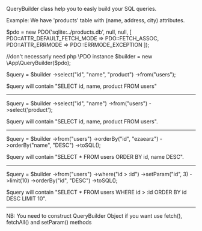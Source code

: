 QueryBuilder class help you to easly build your SQL queries.

Example:
We have 'products' table with (name, address, city) attributes.

$pdo = new PDO('sqlite:../products.db', null, null, [
    PDO::ATTR_DEFAULT_FETCH_MODE => PDO::FETCH_ASSOC,
    PDO::ATTR_ERRMODE => PDO::ERRMODE_EXCEPTION 
]);

//don't necessarly need php \PDO instance
$builder = new \App\QueryBuilder($pdo);

$query = $builder
        ->select("id", "name", "product")
        ->from("users");

$query will contain "SELECT id, name, product FROM users"

*************************************************************************************************

$query = $builder
        ->select("id", "name")
        ->from("users")
        ->select('product');

$query will contain "SELECT id, name, product FROM users".

*************************************************************************************************

$query = $builder
        ->from("users")
        ->orderBy("id", "ezaearz")
        ->orderBy("name", "DESC")
        ->toSQL();

$query will contain "SELECT * FROM users ORDER BY id, name DESC".

*************************************************************************************************

$query = $builder
            ->from("users")
            ->where("id > :id")
            ->setParam("id", 3)
            ->limit(10)
            ->orderBy("id", "DESC")
            ->toSQL();

$query will contain "SELECT * FROM users WHERE id > :id ORDER BY id DESC LIMIT 10".

*************************************************************************************************

NB: You need to construct QueryBuilder Object if you want use fetch(), fetchAll() and setParam() methods